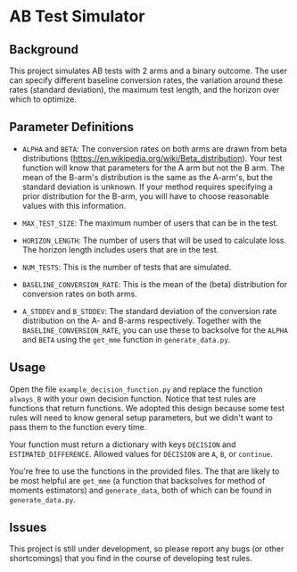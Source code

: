 # AB Test Simulator

## Background
This project simulates AB tests with 2 arms and a binary outcome.
The user can specify different baseline conversion rates,
the variation around these rates (standard deviation),
the maximum test length,
and the horizon over which to optimize.

## Parameter Definitions
* `ALPHA` and `BETA`: The conversion rates on both arms are drawn from beta distributions (https://en.wikipedia.org/wiki/Beta_distribution). 
Your test function will know that parameters for the A arm but not the B arm.
The mean of the B-arm's distribution is the same as the A-arm's, but the standard deviation is unknown.
If your method requires specifying a prior distribution for the B-arm, you will have to choose reasonable values with this information.

* `MAX_TEST_SIZE`: The maximum number of users that can be in the test.

* `HORIZON_LENGTH`: The number of users that will be used to calculate loss.
The horizon length includes users that are in the test.

* `NUM_TESTS`: This is the number of tests that are simulated.

* `BASELINE_CONVERSION_RATE`: This is the mean of the (beta) distribution for conversion rates on both arms.

* `A_STDDEV` and `B_STDDEV`: The standard deviation of the conversion rate distribution on the A- and B-arms respectively.
Together with the `BASELINE_CONVERSION_RATE`, you can use these to backsolve for the `ALPHA` and `BETA` using the `get_mme` function in `generate_data.py`.

## Usage
Open the file `example_decision_function.py` and replace the function `always_B` with your own decision function.
Notice that test rules are functions that return functions.
We adopted this design because some test rules will need to know general setup parameters, but we didn't want to pass them to the function every time.

Your function must return a dictionary with keys `DECISION` and `ESTIMATED_DIFFERENCE`.
Allowed values for `DECISION` are `A`, `B`, or `continue`.

You're free to use the functions in the provided files.
The that are likely to be most helpful are `get_mme` (a function that backsolves for method of moments estimators) and `generate_data`, both of which can be found in `generate_data.py`.

## Issues
This project is still under development, so please report any bugs (or other shortcomings) that you find in the course of developing test rules.
